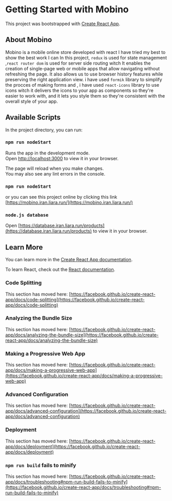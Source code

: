 # Getting Started with Mobino

This project was bootstrapped with [Create React App](https://github.com/facebook/create-react-app).

## About Mobino

Mobino is a mobile online store developed with react
I have tried my best to show the best work I can
In this project, `redux` is used for state management
,`react router dom` is used for server side routing witch It
enables the creation of single-page web or mobile apps that
allow navigating without refreshing the page. It also allows
us to use browser history features while preserving the right application view.
i have used `formik` library to simplify the procces of making forms and ,
i have used `react-icons` library to use icons witch it delivers
the icons to your app as components so they're easier to work
with, and it lets you style them so they're consistent with
the overall style of your app.

## Available Scripts

In the project directory, you can run:

### `npm run nodeStart`

Runs the app in the development mode.\
Open [http://localhost:3000](http://localhost:3000) to view it in your browser.

The page will reload when you make changes.\
You may also see any lint errors in the console.

### `npm run nodeStart`

or you can see this project online by clicking this link [https://mobino.iran.liara.run/](https://mobino.iran.liara.run/)

### `node.js database`

Open [https://database.iran.liara.run/products](https://database.iran.liara.run/products) to view it in your browser.

## Learn More

You can learn more in the [Create React App documentation](https://facebook.github.io/create-react-app/docs/getting-started).

To learn React, check out the [React documentation](https://reactjs.org/).

### Code Splitting

This section has moved here: [https://facebook.github.io/create-react-app/docs/code-splitting](https://facebook.github.io/create-react-app/docs/code-splitting)

### Analyzing the Bundle Size

This section has moved here: [https://facebook.github.io/create-react-app/docs/analyzing-the-bundle-size](https://facebook.github.io/create-react-app/docs/analyzing-the-bundle-size)

### Making a Progressive Web App

This section has moved here: [https://facebook.github.io/create-react-app/docs/making-a-progressive-web-app](https://facebook.github.io/create-react-app/docs/making-a-progressive-web-app)

### Advanced Configuration

This section has moved here: [https://facebook.github.io/create-react-app/docs/advanced-configuration](https://facebook.github.io/create-react-app/docs/advanced-configuration)

### Deployment

This section has moved here: [https://facebook.github.io/create-react-app/docs/deployment](https://facebook.github.io/create-react-app/docs/deployment)

### `npm run build` fails to minify

This section has moved here: [https://facebook.github.io/create-react-app/docs/troubleshooting#npm-run-build-fails-to-minify](https://facebook.github.io/create-react-app/docs/troubleshooting#npm-run-build-fails-to-minify)
